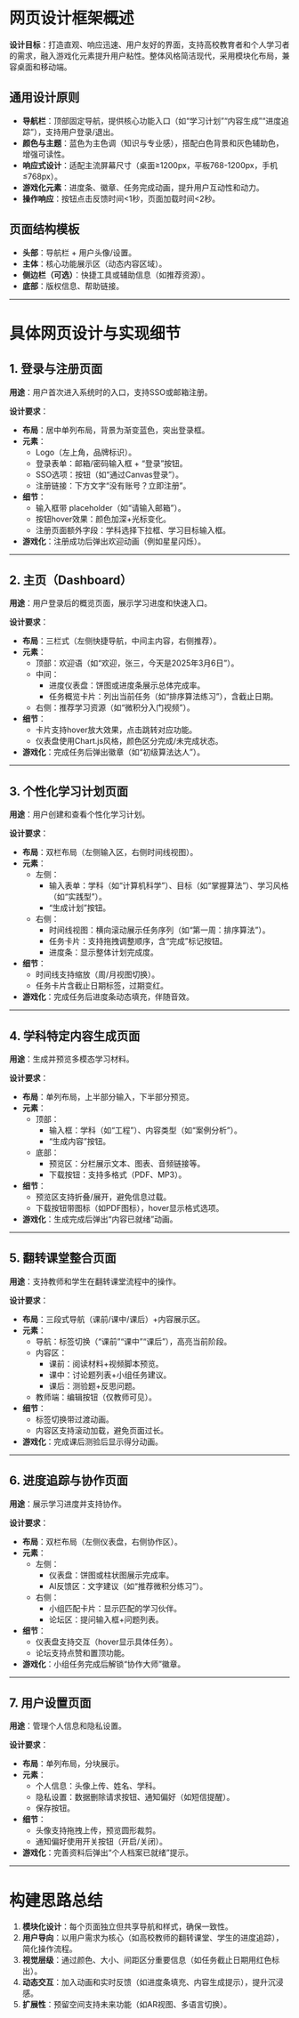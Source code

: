 # 网页设计框架概述

**设计目标**：打造直观、响应迅速、用户友好的界面，支持高校教育者和个人学习者的需求，融入游戏化元素提升用户粘性。整体风格简洁现代，采用模块化布局，兼容桌面和移动端。

## 通用设计原则

- **导航栏**：顶部固定导航，提供核心功能入口（如“学习计划”“内容生成”“进度追踪”），支持用户登录/退出。
- **颜色与主题**：蓝色为主色调（知识与专业感），搭配白色背景和灰色辅助色，增强可读性。
- **响应式设计**：适配主流屏幕尺寸（桌面≥1200px，平板768-1200px，手机≤768px）。
- **游戏化元素**：进度条、徽章、任务完成动画，提升用户互动性和动力。
- **操作响应**：按钮点击反馈时间<1秒，页面加载时间<2秒。

## 页面结构模板

- **头部**：导航栏 + 用户头像/设置。
- **主体**：核心功能展示区（动态内容区域）。
- **侧边栏（可选）**：快捷工具或辅助信息（如推荐资源）。
- **底部**：版权信息、帮助链接。

---

# 具体网页设计与实现细节

## 1. 登录与注册页面

**用途**：用户首次进入系统时的入口，支持SSO或邮箱注册。

**设计要求**：

- **布局**：居中单列布局，背景为渐变蓝色，突出登录框。
- **元素**：
  - Logo（左上角，品牌标识）。
  - 登录表单：邮箱/密码输入框 + “登录”按钮。
  - SSO选项：按钮（如“通过Canvas登录”）。
  - 注册链接：下方文字“没有账号？立即注册”。
- **细节**：
  - 输入框带 placeholder（如“请输入邮箱”）。
  - 按钮hover效果：颜色加深+光标变化。
  - 注册页面额外字段：学科选择下拉框、学习目标输入框。
- **游戏化**：注册成功后弹出欢迎动画（例如星星闪烁）。

---

## 2. 主页（Dashboard）

**用途**：用户登录后的概览页面，展示学习进度和快速入口。

**设计要求**：

- **布局**：三栏式（左侧快捷导航，中间主内容，右侧推荐）。
- **元素**：
  - 顶部：欢迎语（如“欢迎，张三，今天是2025年3月6日”）。
  - 中间：
    - 进度仪表盘：饼图或进度条展示总体完成率。
    - 任务概览卡片：列出当前任务（如“排序算法练习”），含截止日期。
  - 右侧：推荐学习资源（如“微积分入门视频”）。
- **细节**：
  - 卡片支持hover放大效果，点击跳转对应功能。
  - 仪表盘使用Chart.js风格，颜色区分完成/未完成状态。
- **游戏化**：完成任务后弹出徽章（如“初级算法达人”）。

---

## 3. 个性化学习计划页面

**用途**：用户创建和查看个性化学习计划。

**设计要求**：

- **布局**：双栏布局（左侧输入区，右侧时间线视图）。
- **元素**：
  - 左侧：
    - 输入表单：学科（如“计算机科学”）、目标（如“掌握算法”）、学习风格（如“实践型”）。
    - “生成计划”按钮。
  - 右侧：
    - 时间线视图：横向滚动展示任务序列（如“第一周：排序算法”）。
    - 任务卡片：支持拖拽调整顺序，含“完成”标记按钮。
    - 进度条：显示整体计划完成度。
- **细节**：
  - 时间线支持缩放（周/月视图切换）。
  - 任务卡片含截止日期标签，过期变红。
- **游戏化**：完成任务后进度条动态填充，伴随音效。

---

## 4. 学科特定内容生成页面

**用途**：生成并预览多模态学习材料。

**设计要求**：

- **布局**：单列布局，上半部分输入，下半部分预览。
- **元素**：
  - 顶部：
    - 输入框：学科（如“工程”）、内容类型（如“案例分析”）。
    - “生成内容”按钮。
  - 底部：
    - 预览区：分栏展示文本、图表、音频链接等。
    - 下载按钮：支持多格式（PDF、MP3）。
- **细节**：
  - 预览区支持折叠/展开，避免信息过载。
  - 下载按钮带图标（如PDF图标），hover显示格式选项。
- **游戏化**：生成完成后弹出“内容已就绪”动画。

---

## 5. 翻转课堂整合页面

**用途**：支持教师和学生在翻转课堂流程中的操作。

**设计要求**：

- **布局**：三段式导航（课前/课中/课后）+内容展示区。
- **元素**：
  - 导航：标签切换（“课前”“课中”“课后”），高亮当前阶段。
  - 内容区：
    - 课前：阅读材料+视频脚本预览。
    - 课中：讨论题列表+小组任务建议。
    - 课后：测验题+反思问题。
  - 教师端：编辑按钮（仅教师可见）。
- **细节**：
  - 标签切换带过渡动画。
  - 内容区支持滚动加载，避免页面过长。
- **游戏化**：完成课后测验后显示得分动画。

---

## 6. 进度追踪与协作页面

**用途**：展示学习进度并支持协作。

**设计要求**：

- **布局**：双栏布局（左侧仪表盘，右侧协作区）。
- **元素**：
  - 左侧：
    - 仪表盘：饼图或柱状图展示完成率。
    - AI反馈区：文字建议（如“推荐微积分练习”）。
  - 右侧：
    - 小组匹配卡片：显示匹配的学习伙伴。
    - 论坛区：提问输入框+问题列表。
- **细节**：
  - 仪表盘支持交互（hover显示具体任务）。
  - 论坛支持点赞和置顶功能。
- **游戏化**：小组任务完成后解锁“协作大师”徽章。

---

## 7. 用户设置页面

**用途**：管理个人信息和隐私设置。

**设计要求**：

- **布局**：单列布局，分块展示。
- **元素**：
  - 个人信息：头像上传、姓名、学科。
  - 隐私设置：数据删除请求按钮、通知偏好（如短信提醒）。
  - 保存按钮。
- **细节**：
  - 头像支持拖拽上传，预览圆形裁剪。
  - 通知偏好使用开关按钮（开启/关闭）。
- **游戏化**：完善资料后弹出“个人档案已就绪”提示。

---

# 构建思路总结

1. **模块化设计**：每个页面独立但共享导航和样式，确保一致性。
2. **用户导向**：以用户需求为核心（如高校教师的翻转课堂、学生的进度追踪），简化操作流程。
3. **视觉层级**：通过颜色、大小、间距区分重要信息（如任务截止日期用红色标出）。
4. **动态交互**：加入动画和实时反馈（如进度条填充、内容生成提示），提升沉浸感。
5. **扩展性**：预留空间支持未来功能（如AR视图、多语言切换）。